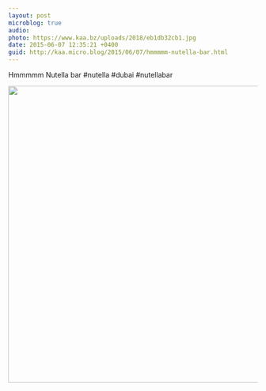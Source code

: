 ```yaml
---
layout: post
microblog: true
audio: 
photo: https://www.kaa.bz/uploads/2018/eb1db32cb1.jpg
date: 2015-06-07 12:35:21 +0400
guid: http://kaa.micro.blog/2015/06/07/hmmmmm-nutella-bar.html
---
```

Hmmmmm Nutella bar #nutella #dubai #nutellabar

<img src="https://www.kaa.bz/uploads/2018/eb1db32cb1.jpg" width="600" height="600" />
